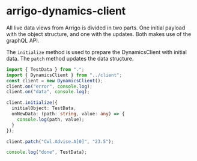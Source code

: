 # arrigo-dynamics-client

All live data views from Arrigo is divided in two parts. One initial payload with the object structure, and one with the updates.
Both makes use of the graphQL API.

The `initialize` method is used to prepare the DynamicsClient with initial data.
The `patch` method updates the data structure.

```typescript
import { TestData } from ".";
import { DynamicsClient } from "../client";
const client = new DynamicsClient();
client.on("error", console.log);
client.on("data", console.log);

client.initialize({
  initialObject: TestData,
  onNewData: (path: string, value: any) => {
    console.log(path, value);
  }
});

client.patch("Cwl.Advise.A[0]", "23.5");

console.log("done", TestData);
```
